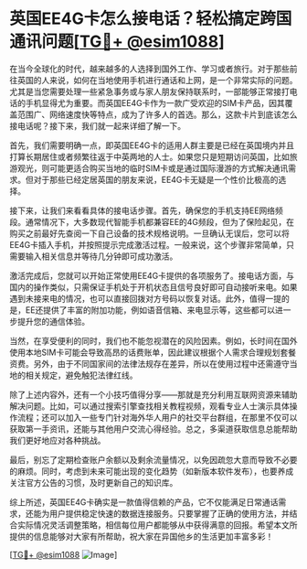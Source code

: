 # 英国EE4G卡怎么接电话？轻松搞定跨国通讯问题[[TG💪+ @esim1088](https://t.me/s/esim1088)]

在当今全球化的时代，越来越多的人选择到国外工作、学习或者旅行。对于那些前往英国的人来说，如何在当地使用手机进行通话和上网，是一个非常实际的问题。尤其是当您需要处理一些紧急事务或与家人朋友保持联系时，一部能够正常接打电话的手机显得尤为重要。而英国EE4G卡作为一款广受欢迎的SIM卡产品，因其覆盖范围广、网络速度快等特点，成为了许多人的首选。那么，这款卡片到底该怎么接电话呢？接下来，我们就一起来详细了解一下。

首先，我们需要明确一点，即英国EE4G卡的适用人群主要是已经在英国境内并且打算长期居住或者频繁往返于中英两地的人士。如果您只是短期访问英国，比如旅游观光，则可能更适合购买当地的临时SIM卡或是通过国际漫游的方式解决通讯需求。但对于那些已经定居英国的朋友来说，EE4G卡无疑是一个性价比极高的选择。

接下来，让我们来看看具体的接电话步骤。首先，确保您的手机支持EE网络频段。通常情况下，大多数现代智能手机都兼容EE的4G频段，但为了保险起见，在购买之前最好先查阅一下自己设备的技术规格说明。一旦确认无误后，您可以将EE4G卡插入手机，并按照提示完成激活过程。一般来说，这个步骤非常简单，只需要输入相关信息并等待几分钟即可成功激活。

激活完成后，您就可以开始正常使用EE4G卡提供的各项服务了。接电话方面，与国内的操作类似，只需保证手机处于开机状态且信号良好即可自动接听来电。如果遇到未接来电的情况，也可以直接回拨对方号码以恢复对话。此外，值得一提的是，EE还提供了丰富的附加功能，例如语音信箱、来电显示等，这些都可以进一步提升您的通信体验。

当然，在享受便利的同时，我们也不能忽视潜在的风险因素。例如，长时间在国外使用本地SIM卡可能会导致高昂的话费账单，因此建议根据个人需求合理规划套餐资费。另外，由于不同国家间的法律法规存在差异，所以在使用过程中还需遵守当地的相关规定，避免触犯法律红线。

除了上述内容外，还有一个小技巧值得分享——那就是充分利用互联网资源来辅助解决问题。比如，可以通过搜索引擎查找相关教程视频，观看专业人士演示具体操作流程；还可以加入一些专门针对海外华人用户的社交平台群组，在那里不仅可以获取第一手资讯，还能与其他用户交流心得经验。总之，多渠道获取信息总能帮助我们更好地应对各种挑战。

最后，别忘了定期检查账户余额以及剩余流量情况，以免因疏忽大意而导致不必要的麻烦。同时，考虑到未来可能出现的变化趋势（如新版本软件发布），也要养成关注官方公告的习惯，及时更新自己的知识库。

综上所述，英国EE4G卡确实是一款值得信赖的产品，它不仅能满足日常通话需求，还能为用户提供稳定快速的数据连接服务。只要掌握了正确的使用方法，并结合实际情况灵活调整策略，相信每位用户都能够从中获得满意的回报。希望本文所提供的信息能够对大家有所帮助，祝大家在异国他乡的生活更加丰富多彩！

[[TG💪+ @esim1088](https://t.me/s/esim1088) ![Image](https://i.postimg.cc/4NQfJmqS/Snipaste-2025-05-13-00-14-12.png)]